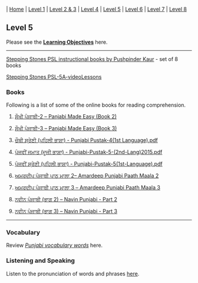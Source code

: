 | [Home](https://amardeep0.github.io/learnPunjabi/) | [Level 1](https://amardeep0.github.io/learnPunjabi/Level-1_Punjabi%20Alphabets/) | [Level 2 & 3](https://amardeep0.github.io/learnPunjabi/Level_2-3_Matra/) | [Level 4](https://amardeep0.github.io/learnPunjabi/Level-4_Intermediate/) | [Level 5](https://amardeep0.github.io/learnPunjabi/Level-5_intermediate/) | [Level 6](https://amardeep0.github.io/learnPunjabi/Level-6_Advanced/) | [Level 7](https://amardeep0.github.io/learnPunjabi/Level-7_Advanced/) | [Level 8](https://amardeep0.github.io/learnPunjabi/Level-8_WorldLanguageCompetencyTesting/)

## Level 5 

Please see the **[Learning Objectives](https://amardeep0.github.io/learnPunjabi/Level-5_intermediate/Levels_5_Goals)** here. 

---

[Stepping Stones PSL instructional books  by Pushpinder Kaur](http://www.tejpublishing.com/books#all_books) - set of 8 books

[Stepping Stones PSL-5A-videoLessons](https://amardeep0.github.io/learnPunjabi/PSL-books-videoLessons)


### Books

Following is a list of some of the online books for reading comprehension.  

1. [ਸੌਖੀ ਪੰਜਾਬੀ-2 – Panjabi Made Easy (Book 2)](http://www.discoversikhism.com/sikh_library/learn/panjabi_made_easy-book_2.html)
 
2. [ਸੌਖੀ ਪੰਜਾਬੀ-3 – Panjabi Made Easy (Book 3)](http://www.discoversikhism.com/sikh_library/learn/panjabi_made_easy-book_3.html )

3. [ਚੌਥੀ ਸ਼੍ਰੇਣੀ (ਪਹਿਲੀ ਭਾਸ਼ਾ) - Punjabi Pustak-4(1st Language).pdf](http://files-cdn.pseb.ac.in/pseb_files/Punjabi%20Pustak-4(1st%20Language).pdf)

4. [ਪੰਜਵੀਂ ਜਮਾਤ (ਦੂਜੀ ਭਾਸ਼ਾ) - Punjabi-Pustak-5-(2nd-Lang)2015.pdf](http://files-cdn.pseb.ac.in/pseb_files/Punjabi-Pustak-5-(2nd-Lang)2015.pdf)

5. [ਪੰਜਵੀਂ ਸ਼੍ਰੇਣੀ (ਪਹਿਲੀ ਭਾਸ਼ਾ) - Punjabi-Pustak-5(1st-Language).pdf](http://files-cdn.pseb.ac.in/pseb_files/Punjabi-Pustak-5(1st-Language).pdf)

6. [ਅਮਰਦੀਪ ਪੰਜਾਬੀ ਪਾਠ ਮਾਲਾ 2– Amardeep Punjabi Paath Maala 2](http://www.discoversikhism.com/sikh_library/learn/amardeep_punjabi_paath_maala_2.html)
 
7. [ਅਮਰਦੀਪ ਪੰਜਾਬੀ ਪਾਠ ਮਾਲਾ 3 – Amardeep Punjabi Paath Maala 3](http://www.discoversikhism.com/sikh_library/learn/amardeep_punjabi_paath_maala_3.html)
 
8. [ਨਵੀਨ ਪੰਜਾਬੀ (ਭਾਗ  2) – Navin Punjabi - Part 2](http://www.discoversikhism.com/sikh_library/learn/navin_punjabi_part_2.html)
 
9. [ਨਵੀਨ ਪੰਜਾਬੀ (ਭਾਗ  3) – Navin Punjabi - Part 3](http://www.discoversikhism.com/sikh_library/learn/navin_punjabi_part_3.html)

------

### Vocabulary

Review [*Punjabi vocabulary words*](https://amardeep0.github.io/learnPunjabi/Punjabi_Vocabulary) here.

### Listening and Speaking

Listen to the pronunciation of words and phrases [here](https://amardeep0.github.io/learnPunjabi/Listening_and_Speaking_Topics).


 
 
 
